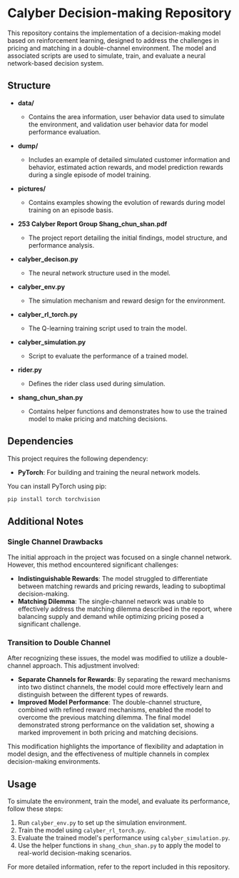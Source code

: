 # Calyber Decision-making Repository

This repository contains the implementation of a decision-making model based on reinforcement learning, designed to address the challenges in pricing and matching in a double-channel environment. The model and associated scripts are used to simulate, train, and evaluate a neural network-based decision system.

## Structure

- **data/**
  - Contains the area information, user behavior data used to simulate the environment, and validation user behavior data for model performance evaluation.
  
- **dump/**
  - Includes an example of detailed simulated customer information and behavior, estimated action rewards, and model prediction rewards during a single episode of model training.
  
- **pictures/**
  - Contains examples showing the evolution of rewards during model training on an episode basis.

- **253 Calyber Report Group Shang_chun_shan.pdf**
  - The project report detailing the initial findings, model structure, and performance analysis.

- **calyber_decison.py**
  - The neural network structure used in the model.

- **calyber_env.py**
  - The simulation mechanism and reward design for the environment.

- **calyber_rl_torch.py**
  - The Q-learning training script used to train the model.

- **calyber_simulation.py**
  - Script to evaluate the performance of a trained model.

- **rider.py**
  - Defines the rider class used during simulation.

- **shang_chun_shan.py**
  - Contains helper functions and demonstrates how to use the trained model to make pricing and matching decisions.

## Dependencies

This project requires the following dependency:

- **PyTorch**: For building and training the neural network models.

You can install PyTorch using pip:

```bash
pip install torch torchvision
```

## Additional Notes

### Single Channel Drawbacks

The initial approach in the project was focused on a single channel network. However, this method encountered significant challenges:

- **Indistinguishable Rewards**: The model struggled to differentiate between matching rewards and pricing rewards, leading to suboptimal decision-making.
- **Matching Dilemma**: The single-channel network was unable to effectively address the matching dilemma described in the report, where balancing supply and demand while optimizing pricing posed a significant challenge.

### Transition to Double Channel

After recognizing these issues, the model was modified to utilize a double-channel approach. This adjustment involved:

- **Separate Channels for Rewards**: By separating the reward mechanisms into two distinct channels, the model could more effectively learn and distinguish between the different types of rewards.
- **Improved Model Performance**: The double-channel structure, combined with refined reward mechanisms, enabled the model to overcome the previous matching dilemma. The final model demonstrated strong performance on the validation set, showing a marked improvement in both pricing and matching decisions.

This modification highlights the importance of flexibility and adaptation in model design, and the effectiveness of multiple channels in complex decision-making environments.

## Usage

To simulate the environment, train the model, and evaluate its performance, follow these steps:

1. Run `calyber_env.py` to set up the simulation environment.
2. Train the model using `calyber_rl_torch.py`.
3. Evaluate the trained model's performance using `calyber_simulation.py`.
4. Use the helper functions in `shang_chun_shan.py` to apply the model to real-world decision-making scenarios.

For more detailed information, refer to the report included in this repository.
